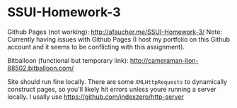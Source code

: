 # SSUI-Homework-3

Github Pages (not working): http://afaucher.me/SSUI-Homework-3/
Note: Currently having issues with Github Pages (I host my portfolio on this Github account and it seems to be conflicting with this assignment).

Bitballoon (functional but temporary link): http://cameraman-lion-88502.bitballoon.com/

Site should run fine locally. There are some `XMLHttpRequests` to dynamically construct pages, so you'll likely hit errors unless youre running a server locally. I usally use https://github.com/indexzero/http-server
